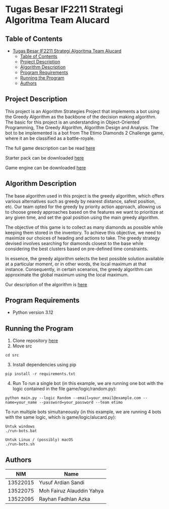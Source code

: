 # Tugas Besar IF2211 Strategi Algoritma Team Alucard

## Table of Contents

- [Tugas Besar IF2211 Strategi Algoritma Team Alucard](#tugas-besar-if2211-strategi-algoritma-team-alucard)
  - [Table of Contents](#table-of-contents)
  - [Project Description](#project-description)
  - [Algorithm Description](#algorithm-description)
  - [Program Requirements](#program-requirements)
  - [Running the Program](#running-the-program)
  - [Authors](#authors)

## Project Description

This project is an Algorithm Strategies Project that implements a bot using the Greedy Algorithm as the backbone of the decision making algorithm. The basic for this project is an understanding in Object-Oriented Programming, The Greedy Algorithm, Algorithm Design and Analysis. The bot to be implemented is a bot from The Etimo Diamonds 2 Challenge game, where it an be classified as a battle-royale.

The full game description can be read [here](https://github.com/Etimo/diamonds2/blob/main/RULES.md)

Starter pack can be downloaded [here](https://github.com/haziqam/tubes1-IF2211-bot-starter-pack/releases/tag/v1.0.1)

Game engine can be downloaded [here](https://github.com/haziqam/tubes1-IF2211-game-engine/releases/tag/v1.1.0)

## Algorithm Description

The base algorithm used in this project is the greedy algorithm, which offers various alternatives such as greedy by nearest distance, safest position, etc. Our team opted for the greedy by priority action approach, allowing us to choose greedy approaches based on the features we want to prioritize at any given time, and set the goal position using the main greedy algorithm.

The objective of this game is to collect as many diamonds as possible while keeping them stored in the inventory. To achieve this objective, we need to maximize our choices of heading and actions to take. The greedy strategy devised involves searching for diamonds closest to the base while considering the best clusters based on pre-defined time constraints.

In essence, the greedy algorithm selects the best possible solution available at a particular moment, or in other words, the local maximum at that instance. Consequently, in certain scenarios, the greedy algorithm can approximate the global maximum using the local maximum.


Our description of the algorithm is [here](https://youtu.be/9MXRM4zggRI?si=zADk3sNxqKR4i7D)

## Program Requirements

* Python version 3.12

## Running the Program
1. Clone repository [here](https://github.com/fairuzald/Tubes1_Alucard/)
2. Move src
```
cd src
```
3. Install dependencies using pip
```
pip install -r requirements.txt
```
4. Run
To run a single bot (in this example, we are running one bot with the logic contained in the file game/logic/random.py):
```
python main.py --logic Random --email=your_email@example.com --name=your_name --password=your_password --team etimo
```
To run multiple bots simultaneously (in this example, we are running 4 bots with the same logic, which is game/logic/alucard.py):
```
Untuk windows
./run-bots.bat

Untuk Linux / (possibly) macOS
./run-bots.sh
```

## Authors

| NIM      | Name                       |
| -------- | -------------------------- |
| 13522015 | Yusuf Ardian Sandi         |
| 13522075 | Moh Fairuz Alauddin Yahya  |
| 13522095 | Rayhan Fadhlan Azka        |